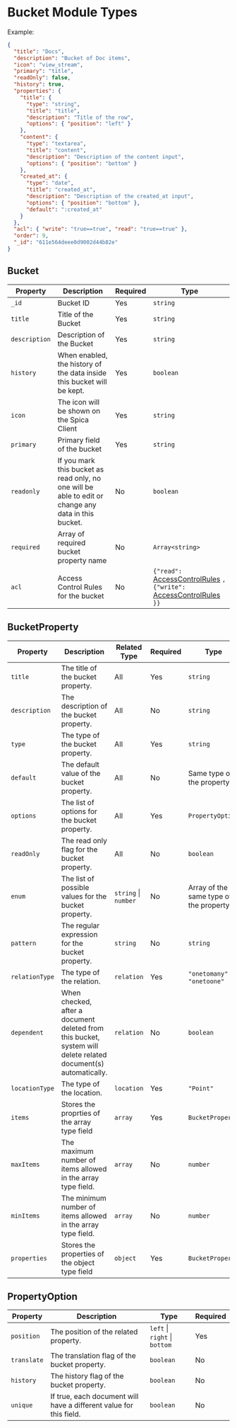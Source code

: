 # Bucket Module Types

Example: 

```json
{
  "title": "Docs",
  "description": "Bucket of Doc items",
  "icon": "view_stream",
  "primary": "title",
  "readOnly": false,
  "history": true,
  "properties": {
    "title": {
      "type": "string",
      "title": "title",
      "description": "Title of the row",
      "options": { "position": "left" }
    },
    "content": {
      "type": "textarea",
      "title": "content",
      "description": "Description of the content input",
      "options": { "position": "bottom" }
    },
    "created_at": {
      "type": "date",
      "title": "created_at",
      "description": "Description of the created_at input",
      "options": { "position": "bottom" },
      "default": ":created_at"
    }
  },
  "acl": { "write": "true==true", "read": "true==true" },
  "order": 9,
  "_id": "611e564deee0d9002d44b82e"
}

```

## Bucket

| Property      | Description                                                                                          | Required | Type                                                                                                                                                                                                   |
| ------------- | ---------------------------------------------------------------------------------------------------- | -------- | ------------------------------------------------------------------------------------------------------------------------------------------------------------------------------------------------------ |
| `_id`         | Bucket ID                                                                                            | Yes      | `string`                                                                                                                                                                                               |
| `title`       | Title of the Bucket                                                                                  | Yes      | `string`                                                                                                                                                                                               |
| `description` | Description of the Bucket                                                                            | Yes      | `string`                                                                                                                                                                                               |
| `history`     | When enabled, the history of the data inside this bucket will be kept.                               | Yes      | `boolean`                                                                                                                                                                                              |
| `icon`        | The icon will be shown on the Spica Client                                                           | Yes      | `string`                                                                                                                                                                                               |
| `primary`     | Primary field of the bucket                                                                          | Yes      | `string`                                                                                                                                                                                               |
| `readonly`    | If you mark this bucket as read only, no one will be able to edit or change any data in this bucket. | No       | `boolean`                                                                                                                                                                                              |
| `required`    | Array of required bucket property name                                                               | No       | `Array<string>`                                                                                                                                                                                        |
| `acl`         | Access Control Rules for the bucket                                                                  | No       | `{"read": ` [AccessControlRules](access-control-rules.md) `, {"write": `[AccessControlRules](access-control-rules.md) `}}` |

## BucketProperty

| Property       | Description                                                                                                    | Related Type         | Required | Type                                   |
| -------------- | -------------------------------------------------------------------------------------------------------------- | -------------------- | -------- | -------------------------------------- |
| `title`        | The title of the bucket property.                                                                              | All                  | Yes      | `string`                               |
| `description`  | The description of the bucket property.                                                                        | All                  | No       | `string`                               |
| `type`         | The type of the bucket property.                                                                               | All                  | Yes      | `string`                               |
| `default`      | The default value of the bucket property.                                                                      | All                  | No       | Same type of the property              |
| `options`      | The list of options for the bucket property.                                                                   | All                  | Yes      | `PropertyOption`                       |
| `readOnly`     | The read only flag for the bucket property.                                                                    | All                  | No       | `boolean`                              |
| `enum`         | The list of possible values for the bucket property.                                                           | `string` \| `number` | No       | Array of the same type of the property |
| `pattern`      | The regular expression for the bucket property.                                                                | `string`             | No       | `string`                               |
| `relationType` | The type of the relation.                                                                                      | `relation`           | Yes      | `"onetomany"` \| `"onetoone"`          |
| `dependent`    | When checked, after a document deleted from this bucket, system will delete related document(s) automatically. | `relation`           | No       | `boolean`                              |
| `locationType` | The type of the location.                                                                                      | `location`           | Yes      | `"Point"`                              |
| `items`        | Stores the proprties of the array type field                                                                   | `array`              | Yes      | `BucketProperty`                       |
| `maxItems`     | The maximum number of items allowed in the array type field.                                                   | `array`              | No       | `number`                               |
| `minItems`     | The minimum number of items allowed in the array type field.                                                   | `array`              | No       | `number`                               |
| `properties`   | Stores the properties of the object type field                                                                 | `object`             | Yes      | `BucketProperty`                       |

## PropertyOption

| Property    | Description                                                        | Type                          | Required |
| ----------- | ------------------------------------------------------------------ | ----------------------------- | -------- |
| `position`  | The position of the related property.                              | `left` \| `right` \| `bottom` | Yes      |
| `translate` | The translation flag of the bucket property.                       | `boolean`                     | No       |
| `history`   | The history flag of the bucket property.                           | `boolean`                     | No       |
| `unique`    | If true, each document will have a different value for this field. | `boolean`                     | No       |

